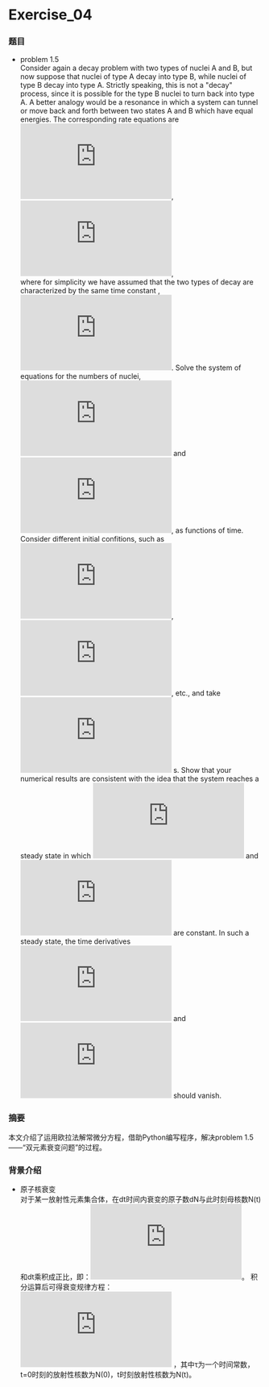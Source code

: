 # Exercise_04

### 题目 
* problem 1.5<br>
Consider again a decay problem with two types of nuclei A and B, but now suppose that nuclei of type A decay into type B, while nuclei of 
type B decay into type A. Strictly speaking, this is not a "decay" process, since it is possible for the type B nuclei to turn back 
into type A. A better analogy would be a resonance in which a system can tunnel or move back and forth between two states A and B which 
have equal energies. The corresponding rate equations are<br>
![](http://latex.codecogs.com/gif.latex?%5Cfrac%7B%5Cmathrm%7Bd%7D%20N_%7BA%7D%7D%7B%5Cmathrm%7Bd%7D%20t%7D%3D%5Cfrac%7BN_%7BB%7D%7D%7B%5Ctau%20%7D-%5Cfrac%7BN_%7BA%7D%7D%7B%5Ctau%20%7D),<br>
![](http://latex.codecogs.com/gif.latex?%5Cfrac%7B%5Cmathrm%7Bd%7D%20N_%7BB%7D%7D%7B%5Cmathrm%7Bd%7D%20t%7D%3D%5Cfrac%7BN_%7BA%7D%7D%7B%5Ctau%20%7D-%5Cfrac%7BN_%7BB%7D%7D%7B%5Ctau%20%7D),<br>
where for simplicity we have assumed that the two types of decay are characterized by the same time constant , ![](http://latex.codecogs.com/gif.latex?%7B%5Ctau%20%7D). Solve the system of equations for the numbers of nuclei, ![](http://latex.codecogs.com/gif.latex?N_%7BA%7D) and ![](http://latex.codecogs.com/gif.latex?N_%7BB%7D), as functions of time. Consider different initial confitions, such as ![](http://latex.codecogs.com/gif.latex?N_%7BA%7D%3D100), ![](http://latex.codecogs.com/gif.latex?N_%7BB%7D%3D0), etc., and take ![](http://latex.codecogs.com/gif.latex?%5Ctau%20%3D1) s. Show that your numerical results are consistent with the idea that the system reaches a steady state in which ![](http://latex.codecogs.com/gif.latex?N_%7BA%7D) and ![](http://latex.codecogs.com/gif.latex?N_%7BB%7D) are constant. In such a steady state, the time derivatives ![](http://latex.codecogs.com/gif.latex?%7B%5Cmathrm%7Bd%7D%20N_%7BA%7D%7D/%7B%5Cmathrm%7Bd%7D%20t%7D) and ![](http://latex.codecogs.com/gif.latex?%7B%5Cmathrm%7Bd%7D%20N_%7BB%7D%7D/%7B%5Cmathrm%7Bd%7D%20t%7D) should vanish.

### 摘要
本文介绍了运用欧拉法解常微分方程，借助Python编写程序，解决problem 1.5 ——“双元素衰变问题”的过程。

### 背景介绍
* 原子核衰变<br>
对于某一放射性元素集合体，在dt时间内衰变的原子数dN与此时刻母核数N(t)和dt乘积成正比，即：![](http://latex.codecogs.com/gif.latex?%5Cmathrm%7Bd%7D%20N%3D-%5Cfrac%7B1%7D%7B%5Ctau%20%7DN%5Cmathrm%7Bd%7Dt)。
积分运算后可得衰变规律方程：![](http://latex.codecogs.com/gif.latex?N%28t%29%3DN%280%29e%5E%7B-t/%5Ctau%20%7D)
，其中τ为一个时间常数，t=0时刻的放射性核数为N(0)，t时刻放射性核数为N(t)。

